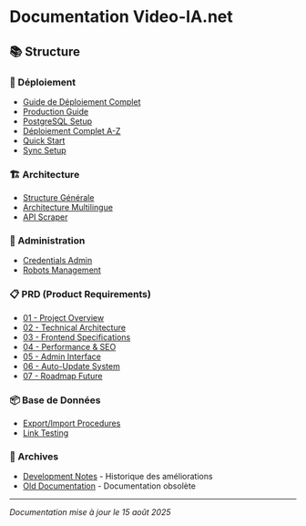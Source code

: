 # Documentation Video-IA.net

## 📚 Structure

### 🚀 Déploiement
- [Guide de Déploiement Complet](../DEPLOYMENT_GUIDE.md)
- [Production Guide](../DEPLOY_PRODUCTION_GUIDE.md)
- [PostgreSQL Setup](../POSTGRESQL_DEPLOYMENT.md)
- [Déploiement Complet A-Z](deployment/DEPLOIEMENT_COMPLET_A_Z.md)
- [Quick Start](deployment/QUICK_START_DEPLOYMENT.md)
- [Sync Setup](deployment/SYNC_SETUP_GUIDE.md)

### 🏗️ Architecture
- [Structure Générale](STRUCTURE.md)
- [Architecture Multilingue](MULTILINGUAL_ARCHITECTURE.md)
- [API Scraper](api/SCRAPER_DOCUMENTATION.md)

### 👤 Administration
- [Credentials Admin](admin/ADMIN_CREDENTIALS.md)
- [Robots Management](ADMIN_ROBOTS.md)

### 📋 PRD (Product Requirements)
- [01 - Project Overview](prd/01-project-overview.md)
- [02 - Technical Architecture](prd/02-technical-architecture.md)
- [03 - Frontend Specifications](prd/03-frontend-specifications.md)
- [04 - Performance & SEO](prd/04-performance-seo.md)
- [05 - Admin Interface](prd/05-admin-interface.md)
- [06 - Auto-Update System](prd/06-auto-update-system.md)
- [07 - Roadmap Future](prd/07-roadmap-future.md)

### 📦 Base de Données
- [Export/Import Procedures](DATABASE_EXPORT_IMPORT.md)
- [Link Testing](LINK_TESTING.md)

### 📁 Archives
- [Development Notes](../archive/development-notes/) - Historique des améliorations
- [Old Documentation](../archive/old-docs/) - Documentation obsolète

---

*Documentation mise à jour le 15 août 2025*